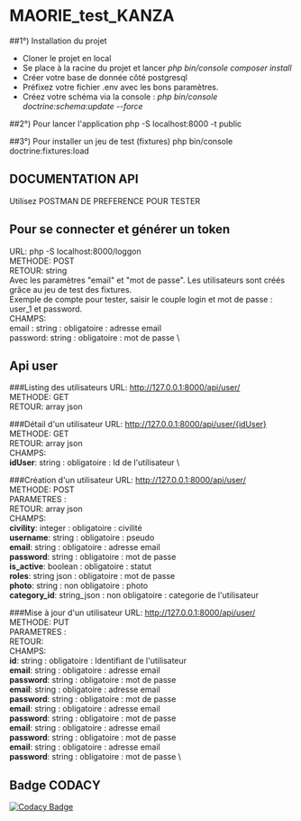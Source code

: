 # MAORIE_test_KANZA

##1°) Installation du projet
- Cloner le projet en local
- Se place à la racine du projet et lancer *php bin/console composer install*
- Créer votre base de donnée côté postgresql
- Préfixez votre fichier .env avec les bons paramètres.
- Créez votre schéma via la console : *php bin/console doctrine:schema:update --force*

##2°) Pour lancer l'application 
php -S localhost:8000 -t public

##3°) Pour installer un jeu de test (fixtures)
php bin/console doctrine:fixtures:load

## DOCUMENTATION API
Utilisez POSTMAN DE PREFERENCE POUR TESTER

## Pour se connecter et générer un token
URL: php -S localhost:8000/loggon \
METHODE: POST \
RETOUR: string \
Avec les paramètres  "email" et "mot de passe". Les utilisateurs sont créés grâce au jeu de test des fixtures. \
Exemple de compte pour tester, saisir le couple login et mot de passe : user_1 et password.  
CHAMPS:\
email : string : obligatoire : adresse email \
password: string : obligatoire : mot de passe \


## Api user
###Listing des utilisateurs
URL: http://127.0.0.1:8000/api/user/ \
METHODE: GET \
RETOUR: array json

###Détail d'un utilisateur
URL: http://127.0.0.1:8000/api/user/{idUser} \
METHODE: GET \
RETOUR: array json \
CHAMPS:\
**idUser**: string : obligatoire : Id de l'utilisateur \


###Création d'un utilisateur
URL: http://127.0.0.1:8000/api/user/ \
METHODE: POST \
PARAMETRES : \
RETOUR: array json \
CHAMPS:\
**civility**: integer : obligatoire : civilité \
**username**: string : obligatoire : pseudo \
**email**: string : obligatoire : adresse email \
**password**: string : obligatoire : mot de passe \
**is_active**: boolean : obligatoire : statut \
**roles**: string json : obligatoire : mot de passe \
**photo**: string : non obligatoire : photo \
**category_id**: string_json : non obligatoire : categorie de l'utilisateur

###Mise à jour d'un utilisateur
URL: http://127.0.0.1:8000/api/user/ \
METHODE: PUT \
PARAMETRES : \
RETOUR:  \
CHAMPS:\
**id**: string : obligatoire : Identifiant de l'utilisateur \
**email**: string : obligatoire : adresse email \
**password**: string : obligatoire : mot de passe \
**email**: string : obligatoire : adresse email \
**password**: string : obligatoire : mot de passe \
**email**: string : obligatoire : adresse email \
**password**: string : obligatoire : mot de passe \
**email**: string : obligatoire : adresse email \
**password**: string : obligatoire : mot de passe \
**email**: string : obligatoire : adresse email \
**password**: string : obligatoire : mot de passe \


## Badge CODACY
[![Codacy Badge](https://app.codacy.com/project/badge/Grade/e16a35379da849328921c9bc1549d39b)](https://www.codacy.com/gh/CAMILLE-KANZA-TEAM/MAORIE_test_KANZA/dashboard?utm_source=github.com&amp;utm_medium=referral&amp;utm_content=CAMILLE-KANZA-TEAM/MAORIE_test_KANZA&amp;utm_campaign=Badge_Grade)